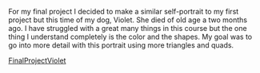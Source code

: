 For my final project I decided to make a similar self-portrait to my first project but this time of my dog, Violet. She died of old age a two months ago. I have struggled with a great many things in this course but the one thing I understand completely is the color and the shapes. My goal was to go into more detail with this portrait using more triangles and quads.

[FinalProjectViolet](https://jscal13.github.io/Scallan_Joseph__ART2210-1/FinalProjectViolet/index.html)